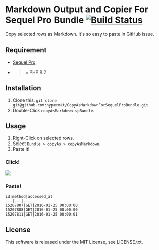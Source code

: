 # Markdown Output and Copier For Sequel Pro Bundle [![Build Status](https://travis-ci.org/hypermkt/CopyAsMarkdownForSequelProBundle.svg?branch=master)](https://travis-ci.org/hypermkt/CopyAsMarkdownForSequelProBundle)

Copy selected rows as Markdown. It's so easy to paste in GitHub issue.

## Requirement
* [Sequel Pro](http://www.sequelpro.com/)
* >= PHP 8.2

## Installation
1. Clone this. `git clone git@github.com:hypermkt/CopyAsMarkdownForSequelProBundle.git`
1. Double-Click `copyAsMarkdown.spBundle`.

## Usage
1. Right-Click on selected rows.
1. Select `Bundle > copyAs > copyAsMarkdown`.
1. Paste it!

### Click!
![](./img/copy_as_markdown.png)

### Paste!
```
id|method|accessed_at
---|---|---
15207807|GET|2016-01-25 00:00:00
15207808|GET|2016-01-25 00:00:00
15207811|GET|2016-01-25 00:00:01
```

## License

This software is released under the MIT License, see LICENSE.txt.
